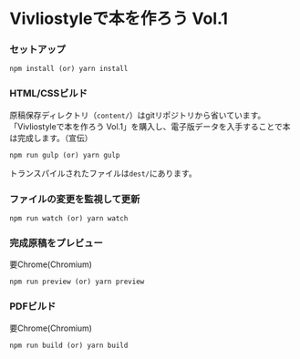 # Vivliostyleで本を作ろう Vol.1

### セットアップ

```
npm install (or) yarn install
```

### HTML/CSSビルド

原稿保存ディレクトリ（`content/`）はgitリポジトリから省いています。「Vivliostyleで本を作ろう Vol.1」を購入し、電子版データを入手することで本は完成します。（宣伝）

```
npm run gulp (or) yarn gulp
```

トランスパイルされたファイルは`dest/`にあります。

### ファイルの変更を監視して更新

```
npm run watch (or) yarn watch
```

### 完成原稿をプレビュー

要Chrome(Chromium)

```
npm run preview (or) yarn preview
```

### PDFビルド

要Chrome(Chromium)

```
npm run build (or) yarn build
```
